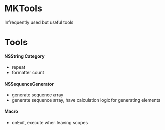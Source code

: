 # MKTools
Infrequently used but useful tools


# Tools
#### NSString Category
- repeat
- formatter count

#### NSSequenceGenerator
- generate sequence array
- generate sequence array, have calculation logic for generating elements

#### Macro
- onExit, execute when leaving scopes